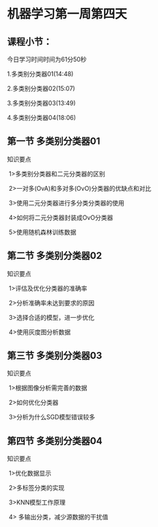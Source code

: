 # 机器学习第一周第四天

## 课程小节：

今日学习时间时间为61分50秒

1.多类别分类器01(14:48)

2.多类别分类器02(15:07)

3.多类别分类器03(13:49)

4.多类别分类器04(18:06)

## 第一节 多类别分类器01

知识要点

​	1>多类别分类器和二元分类器的区别

​	2>一对多(OvA)和多对多(OvO)分类器的优缺点和对比

​	3>使用二元分类器进行多分类分类器的使用

​	4>如何将二元分类器封装成OvO分类器

​	5>使用随机森林训练数据

## 第二节 多类别分类器02

知识要点

​	1>评估及优化分类器的准确率

​	2>分析准确率未达到要求的原因

​	3>选择合适的模型，进一步优化

​	4>使用灰度图分析数据

## 第三节 多类别分类器03

知识要点

​	1>根据图像分析需完善的数据

​	2>如何优化分类器

​	3>分析为什么SGD模型错误较多

## 第四节 多类别分类器04

知识要点

​	1>优化数据显示

​	2>多标签分类的实现

​	3>KNN模型工作原理

​	4> 多输出分类，减少源数据的干扰值